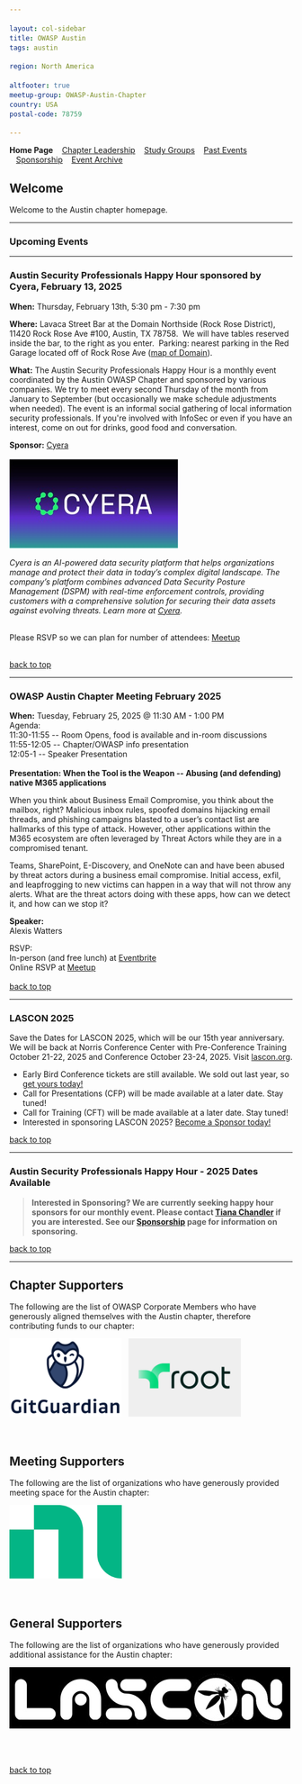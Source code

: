 ```yaml
---

layout: col-sidebar
title: OWASP Austin
tags: austin

region: North America

altfooter: true
meetup-group: OWASP-Austin-Chapter
country: USA
postal-code: 78759

---
```

<!-- rebuild -->
<strong>Home Page</strong>
&nbsp;&nbsp;&nbsp;[Chapter Leadership](leadership.md)
&nbsp;&nbsp;&nbsp;[Study Groups](studygroups.md)
&nbsp;&nbsp;&nbsp;[Past Events](pastevents.md)
&nbsp;&nbsp;&nbsp;[Sponsorship](sponsorship.md)
&nbsp;&nbsp;&nbsp;[Event Archive](pasteventsarchive.md)

Welcome
-------
Welcome to the Austin chapter homepage.

<hr/>

### Upcoming Events ###




<hr>

### Austin Security Professionals Happy Hour sponsored by Cyera, February 13, 2025 ###

**When:** Thursday, February 13th, 5:30 pm - 7:30 pm

**Where:** Lavaca Street Bar at the Domain Northside (Rock Rose District), 11420 Rock Rose Ave #100, Austin, TX 78758.  We will have tables reserved inside the bar, to the right as you enter.  Parking: nearest parking in the Red Garage located off of Rock Rose Ave (<a href="https://domainnorthside.com/map/" target="_blank">map of Domain</a>). 

**What:** The Austin Security Professionals Happy Hour is a monthly event coordinated by the Austin OWASP Chapter and sponsored by various companies. We try to meet every second Thursday of the month from January to September (but occasionally we make schedule adjustments when needed). The event is an informal social gathering of local information security professionals. If you're involved with InfoSec or even if you have an interest, come on out for drinks, good food and conversation.

**Sponsor:** <a href="http://cyera.io/" target="_blank">Cyera</a>
<br/><br/>
<img src="assets/images/Cyera-logo-HH-sm.jpg" alt="Cyera logo"/>

<p><em>Cyera is an AI-powered data security platform that helps organizations manage and protect their data in today’s complex digital landscape. The company’s platform combines advanced Data Security Posture Management (DSPM) with real-time enforcement controls, providing customers with a comprehensive solution for securing their data assets against evolving threats. Learn more at <a href="http://cyera.io/" target="_blank">Cyera</a>.</em></p>
<br>
Please RSVP so we can plan for number of attendees: 
<a href="https://www.meetup.com/owasp-austin-chapter/events/305616287/" target="_blank"> Meetup </a>
<br><br>

[back to top](#welcome)
<hr>

### OWASP Austin Chapter Meeting February 2025 ###

**When:** Tuesday, February 25, 2025 @ 11:30 AM - 1:00 PM<br>
Agenda:<br>
11:30-11:55 -- Room Opens, food is available and in-room discussions<br>
11:55-12:05 -- Chapter/OWASP info presentation<br>
12:05-1  -- Speaker Presentation<br>
<br>
**Presentation: When the Tool is the Weapon -- Abusing (and defending) native M365 applications**

When you think about Business Email Compromise, you think about the mailbox, right? Malicious inbox rules, spoofed domains hijacking email threads, and phishing campaigns blasted to a user’s contact list are hallmarks of this type of attack. However, other applications within the M365 ecosystem are often leveraged by Threat Actors while they are in a compromised tenant.

Teams, SharePoint, E-Discovery, and OneNote can and have been abused by threat actors during a business email compromise. Initial access, exfil, and leapfrogging to new victims can happen in a way that will not throw any alerts. What are the threat actors doing with these apps, how can we detect it, and how can we stop it?

**Speaker:** 
<br>
Alexis Watters

RSVP:<br>
In-person (and free lunch) at <a href="https://owasp-austin-2025-february.eventbrite.com" target="_blank">Eventbrite</a>
 <br>
Online RSVP at <a href="https://www.meetup.com/owasp-austin-chapter/events/305489290/?slug=owasp-austin-chapter&eventId=305489290" target="_blank">Meetup</a>
<br><br>
[back to top](#welcome)

<hr>


### LASCON 2025 ###

Save the Dates for LASCON 2025, which will be our 15th year anniversary. We will be back at Norris Conference Center with Pre-Conference Training October 21-22, 2025 and Conference October 23-24, 2025. Visit <a href="https://lascon.org/" target="_blank">lascon.org</a>.

<ul><li>Early Bird Conference tickets are still available. We sold out last year, so <a href="https://lascon.org/tickets/" target="_blank">get yours today!</a></li>
<li>Call for Presentations (CFP) will be made available at a later date. Stay tuned!</li>
<li>Call for Training (CFT) will be made available at a later date. Stay tuned!</li>
<li>Interested in sponsoring LASCON 2025? <a href="https://lascon.org/become-a-sponsor/" target="_blank">Become a Sponsor today!</a></li>
</ul>

[back to top](#welcome)
<hr>

### Austin Security Professionals Happy Hour - 2025 Dates Available ###

> **Interested in Sponsoring? We are currently seeking happy hour sponsors for our monthly event. Please contact <a href="mailto:tiana.chandler@owasp.org?subject=OWASP Happy Hour Sponsor">Tiana Chandler</a> if you are interested. See our <a href="https://owasp.org/www-chapter-austin/sponsorship.html">Sponsorship</a> page for information on sponsoring.**

[back to top](#welcome)
<hr>



<!--  FOLLOWING COMMENTED OUT FOR FUTURE USE

### OWASP Austin Chapter Meeting January 2025 ###
**When:** Tuesday, January 28, 2025 @ 11:30 AM - 1:00 PM<br>
Agenda:<br>
11:30-11:55 -- Room Opens, food is available and in-room discussions<br>
11:55-12:05 -- Chapter/OWASP info presentation<br>
12:05-1  -- Speaker Presentation<br>
<br>
**Presentation: PRESENTATION-NAME**

The Secure Development Lifecycle (SDL) is a powerful construct that can advance security for both organizations with established security practices by shifting left, and immature organizations seeking a framework to implement security best practices in agile development. NI has been on a journey over the last several years to improve the security of its products driven by customer requirements, their expectations, and increasingly, regulations that require software to be developed with secure methodologies. Security is as much about a mindset and development culture as it is about tools, vulnerabilities, and security technologies. Learn how NI’s adoption of the Secure Development Lifecycle has created a framework for addressing various security challenges in web applications, microservices, and infrastructure.

**Speaker: SPEAKER-NAME** 
<br>
SPEAKER-BIO.

RSVP:<br>
In-person (and free lunch) at <a href="EVENTBRITE-LINK">Eventbrite</a>
 <br>
Online RSVP at <a href="MEETUP-LINK">Meetup</a>
<br> 
[back to top](#welcome)

<hr>  -->


Chapter Supporters
----------------
The following are the list of OWASP Corporate Members who have generously aligned themselves with the Austin chapter, therefore contributing funds to our chapter:

<div>
 <a href="https://www.gitguardian.com" target="_blank"><img src="assets/images/GitGuardian_Logo.png" alt="GitGuardian" width="200" height="139"/></a>&nbsp;&nbsp;
<a href="https://www.root.io" target="_blank"><img src="assets/images/chapter-sponsor-logo--Root.jpg" alt="Root" width="200" height="139"/></a></div> 
<br/><br/>

Meeting Supporters
----------------
The following are the list of organizations who have generously provided meeting space for the Austin chapter:

<div>
<a href="https://www.ni.com" target="_blank"><img src="assets/images/ni.png" alt="NI"  width="200" height="131"/></a>
</div>
<br/><br/>

General Supporters
----------------
The following are the list of organizations who have generously provided additional assistance for the Austin chapter:

<div>
<a href="https://www.lascon.org" target="_blank"><img src="assets/images/LASCON-logo.jpg" alt="LASCON"/></a>
</div>

<br/><br/>

[back to top](#welcome)
